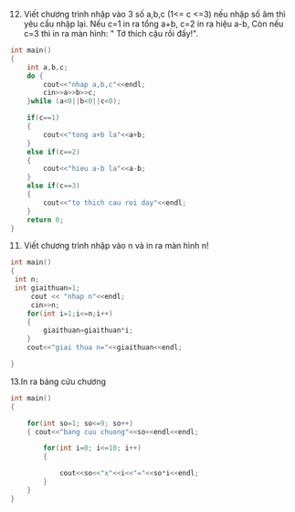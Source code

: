 12.	Viết chương trình nhập vào 3 số a,b,c (1<= c <=3) nếu nhập số âm thì yêu cầu nhập lại. Nếu c=1 in ra tổng a+b, c=2 in ra hiệu a-b, Còn nếu c=3 thì in ra màn hình: " Tớ thích cậu rồi đấy!".
```cpp
int main()
{
    int a,b,c;
    do {
        cout<<"nhap a,b,c"<<endl;
        cin>>a>>b>>c;
    }while (a<0||b<0||c<0);

    if(c==1)
    {
        cout<<"tong a+b la"<<a+b;
    }
    else if(c==2)
    {
        cout<<"hieu a-b la"<<a-b;
    }
    else if(c==3)
    {
        cout<<"to thich cau roi day"<<endl;
    }
    return 0;
}

```
11.	Viết chương trình nhập vào n và in ra màn hình n!
```cpp
int main()
{
 int n;
 int giaithuan=1;
     cout << "nhap n"<<endl;
     cin>>n;
    for(int i=1;i<=n;i++)
    {
        giaithuan=giaithuan*i;
    }
    cout<<"giai thua n="<<giaithuan<<endl;

}
```
13.In ra bảng cửu chương 
```cpp
int main()
{

    for(int so=1; so<=9; so++)
    { cout<<"bang cuu chuong"<<so<<endl<<endl;

        for(int i=0; i<=10; i++)
        {

            cout<<so<<"x"<<i<<"="<<so*i<<endl;
        }
    }
}
```
